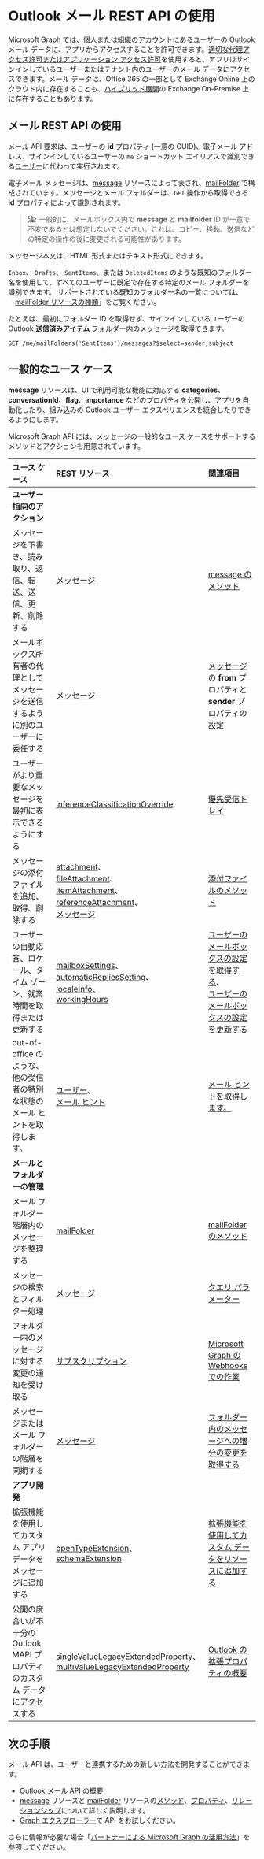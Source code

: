 # <a name="use-the-outlook-mail-rest-api"></a>Outlook メール REST API の使用

Microsoft Graph では、個人または組織のアカウントにあるユーザーの Outlook メール データに、アプリからアクセスすることを許可できます。[適切な代理アクセス許可またはアプリケーション アクセス許可](../../../concepts/permissions_reference.md)を使用すると、アプリはサインインしているユーザーまたはテナント内のユーザーのメール データにアクセスできます。メール データは、Office 365 の一部として Exchange Online 上のクラウド内に存在することも、[ハイブリッド展開](../../../concepts/hybrid_rest_support.md)の Exchange On-Premise 上に存在することもあります。

## <a name="using-the-mail-rest-api"></a>メール REST API の使用

メール API 要求は、ユーザーの **id** プロパティ (一意の GUID)、電子メール アドレス、サインインしているユーザーの `me` ショートカット エイリアスで識別できる[ユーザー](../resources/user.md)に代わって実行されます。

電子メール メッセージは、[message](../resources/message.md) リソースによって表され、[mailFolder](../resources/mailfolder.md) で構成されています。メッセージとメール フォルダーは、`GET` 操作から取得できる **id** プロパティによって識別されます。

>**注:** 一般的に、メールボックス内で **message** と **mailfolder** ID が一意で不変であるとは想定しないでください。これは、コピー、移動、送信などの特定の操作の後に変更される可能性があります。

メッセージ本文は、HTML 形式またはテキスト形式にできます。

`Inbox`、 `Drafts`、 `SentItems`、または `DeletedItems` のような既知のフォルダー名を使用して、すべてのユーザーに既定で存在する特定のメール フォルダーを識別できます。 サポートされている既知のフォルダー名の一覧については、「[mailFolder リソースの種類](../resources/mailfolder.md)」をご覧ください。

たとえば、最初にフォルダー ID を取得せず、サインインしているユーザーの Outlook **送信済みアイテム** フォルダー内のメッセージを取得できます。

```http
GET /me/mailFolders('SentItems')/messages?$select=sender,subject
```

## <a name="common-use-cases"></a>一般的なユース ケース

**message** リソースは、UI で利用可能な機能に対応する **categories**、**conversationId**、**flag**、**importance** などのプロパティを公開し、アプリを自動化したり、組み込みの Outlook ユーザー エクスペリエンスを統合したりできるようにします。

Microsoft Graph API には、メッセージの一般的なユース ケースをサポートするメソッドとアクションも用意されています。

| ユース ケース | REST リソース | 関連項目 |
|:----------|:---------------|:---------|
| **ユーザー指向のアクション** | | |
| メッセージを下書き、読み取り、返信、転送、送信、更新、削除する | [メッセージ](../resources/message.md) | [message のメソッド](../resources/message.md#methods) |
| メールボックス所有者の代理としてメッセージを送信するように別のユーザーに委任する | [メッセージ](../resources/message.md) | [メッセージ](../resources/message.md)の **from** プロパティと **sender** プロパティの設定 |
| ユーザーがより重要なメッセージを最初に表示できるようにする | [inferenceClassificationOverride](../resources/inferenceClassificationOverride.md) | [優先受信トレイ](../resources/manage_focused_inbox.md) |
| メッセージの添付ファイルを追加、取得、削除する | [attachment](../resources/attachment.md)、 <br> [fileAttachment](../resources/fileattachment.md)、 <br> [itemAttachment](../resources/itemattachment.md)、 <br> [referenceAttachment](../resources/referenceattachment.md)、 <br> [メッセージ](../resources/message.md) | [添付ファイルのメソッド](../resources/attachment.md#methods) |
| ユーザーの自動応答、ロケール、タイム ゾーン、就業時間を取得または更新する | [mailboxSettings](../resources/mailboxsettings.md)、 <br> [automaticRepliesSetting](../resources/automaticrepliessetting.md)、 <br> [localeInfo](../resources/localeinfo.md)、 <br> [workingHours](../resources/workinghours.md) | [ユーザーのメールボックスの設定を取得する](../api/user_get_mailboxsettings.md)、 <br> [ユーザーのメールボックスの設定を更新する](../api/user_update_mailboxsettings.md) |
| out-of-office のような、他の受信者の特別な状態のメール ヒントを取得します。 | [ユーザー](../resources/user.md)、 <br> [メール ヒント](../resources/mailtips.md) | [メール ヒントを取得します。](../api/user_getmailtips.md) |
| **メールとフォルダーの管理** | | |
| メール フォルダー階層内のメッセージを整理する | [mailFolder](../resources/mailfolder.md)  | [mailFolder のメソッド](../resources/mailfolder.md#methods) |
| メッセージの検索とフィルター処理 | [メッセージ](../resources/message.md) | [クエリ パラメーター](../../../concepts/query_parameters.md)  |
| フォルダー内のメッセージに対する変更の通知を受け取る | [サブスクリプション](../resources/subscription.md) | [Microsoft Graph の Webhooks での作業](../resources/webhooks.md) |
| メッセージまたはメール フォルダーの階層を同期する | [メッセージ](../resources/message.md) | [フォルダー内のメッセージへの増分の変更を取得する](../../../concepts/delta_query_messages.md) |
| **アプリ開発** | | |
| 拡張機能を使用してカスタム アプリ データをメッセージに追加する | [openTypeExtension](../resources/opentypeextension.md)、 <br>[schemaExtension](../resources/schemaextension.md) | [拡張機能を使用してカスタム データをリソースに追加する](../../../concepts/extensibility_overview.md) |
| 公開の度合いが不十分の Outlook MAPI プロパティのカスタム データにアクセスする | [singleValueLegacyExtendedProperty](../resources/singlevaluelegacyextendedproperty.md)、 <br> [multiValueLegacyExtendedProperty](../resources/multivaluelegacyextendedproperty.md) | [Outlook の拡張プロパティの概要](../resources/extended-properties-overview.md) |

## <a name="next-steps"></a>次の手順

メール API は、ユーザーと連携するための新しい方法を開発することができます。

- [Outlook メール API の概要](../../../concepts/outlook-mail-concept-overview.md)
- [message](../resources/message.md) リソースと [mailFolder](../resources/mailfolder.md) リソースの[メソッド](../resources/message.md#methods)、[プロパティ](../resources/message.md#properties)、[リレーションシップ](../resources/message.md#relationships)について詳しく説明します。
- [Graph エクスプローラー](https://developer.microsoft.com/en-us/graph/graph-explorer)で API をお試しください。

さらに情報が必要な場合「[パートナーによる Microsoft Graph の活用方法](https://developer.microsoft.com/en-us/graph/graph/examples#partners)」を参照してください。
